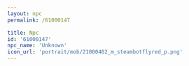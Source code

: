 ```yaml
---
layout: npc
permalink: /61000147

title: Npc
id: '61000147'
npc_name: 'Unknown'
icon_url: 'portrait/mob/21000402_m_steambotflyred_p.png'
---
```

